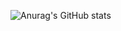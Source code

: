 ![Anurag's GitHub stats](https://github-readme-stats.vercel.app/api?username=meohyeon&theme=default&show_icons=true)
